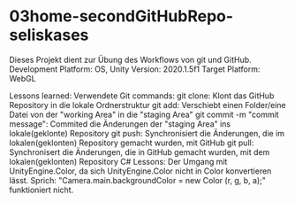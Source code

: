 # 03home-secondGitHubRepo-seliskases
Dieses Projekt dient zur Übung des Workflows von git und GitHub.
Development Platform: OS, Unity Version: 2020.1.5f1
Target Platform: WebGL  

Lessons learned:
  Verwendete Git commands:
    git clone: Klont das GitHub Repository in die lokale Ordnerstruktur
    git add: Verschiebt einen Folder/eine Datei von der "working Area" in die "staging Area"
    git commit -m "commit message": Commited die Änderungen der "staging Area" ins lokale(geklonte) Repository
    git push: Synchronisiert die Änderungen, die im lokalen(geklonten) Repository gemacht wurden, mit GitHub
    git pull: Synchronisert die Änderungen, die in GitHub gemacht wurden, mit dem lokalen(geklonten) Repository
  C# Lessons:
    Der Umgang mit UnityEngine.Color, da sich UnityEngine.Color nicht in Color konvertieren lässt.
    Sprich: "Camera.main.backgroundColor = new Color (r, g, b, a);" funktioniert nicht.
